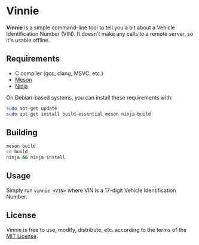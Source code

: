 # Vinnie

**Vinnie** is a simple command-line tool to tell you a bit about a Vehicle Identification Number (VIN). It doesn't make any calls to a remote server, so it's usable offline.

## Requirements

- C compiler (gcc, clang, MSVC, etc.)
- [Meson](http://mesonbuild.com/)
- [Ninja](https://ninja-build.org/)

On Debian-based systems, you can install these requirements with:

```bash
sudo apt-get update
sudo apt-get install build-essential meson ninja-build
```

## Building

```bash
meson build
cd build
ninja && ninja install
```

## Usage

Simply run `vinnie <VIN>` where VIN is a 17-digit Vehicle Identification Number.

## License

Vinnie is free to use, modify, distribute, etc. according to the terms of the [MIT License](LICENSE).
